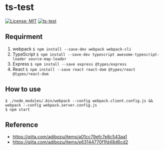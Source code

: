 # ts-test
[![License: MIT](https://img.shields.io/badge/License-MIT-blue.svg)](LICENSE)
[![ts-test](https://github.com/iamskyrabbit/ts-test/workflows/ts-test/badge.svg)](https://github.com/iamskyrabbit/ts-test/actions)
## Requirment
1. webpack
`$ npm install --save-dev webpack webpack-cli`
2. TypeScript
`$ npm install --save-dev typescript awesome-typescript-loader source-map-loader`
3. Express
`$ npm install --save express @types/express`
4. React
`$ npm install --save react react-dom @types/react @types/react-dom`
## How to use
```
$ ./node_modules/.bin/webpack --config webpack.client.config.js && webpack --config webpack.server.config.js
$ npm start
```
## Reference
- https://qiita.com/adibozu/items/a01cc79efc7e8c543aa1
- https://qiita.com/adibozu/items/e63144770f1fd48d6cd2